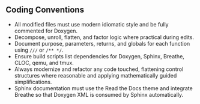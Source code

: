 Coding Conventions
------------------
- All modified files must use modern idiomatic style and be fully commented for Doxygen.
- Decompose, unroll, flatten, and factor logic where practical during edits.
- Document purpose, parameters, returns, and globals for each function using `///` or `/** */`.
- Ensure build scripts list dependencies for Doxygen, Sphinx, Breathe, CLOC, qemu, and tmux.
- Always modernize and refactor any code touched, flattening control structures where reasonable and applying mathematically guided simplifications.
- Sphinx documentation must use the Read the Docs theme and integrate Breathe so that Doxygen XML is consumed by Sphinx automatically.
